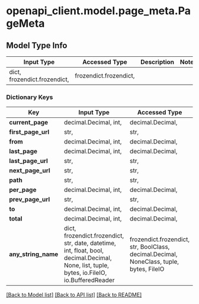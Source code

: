 # openapi_client.model.page_meta.PageMeta

## Model Type Info
Input Type | Accessed Type | Description | Notes
------------ | ------------- | ------------- | -------------
dict, frozendict.frozendict,  | frozendict.frozendict,  |  | 

### Dictionary Keys
Key | Input Type | Accessed Type | Description | Notes
------------ | ------------- | ------------- | ------------- | -------------
**current_page** | decimal.Decimal, int,  | decimal.Decimal,  |  | [optional] 
**first_page_url** | str,  | str,  |  | [optional] 
**from** | decimal.Decimal, int,  | decimal.Decimal,  |  | [optional] 
**last_page** | decimal.Decimal, int,  | decimal.Decimal,  |  | [optional] 
**last_page_url** | str,  | str,  |  | [optional] 
**next_page_url** | str,  | str,  |  | [optional] 
**path** | str,  | str,  |  | [optional] 
**per_page** | decimal.Decimal, int,  | decimal.Decimal,  |  | [optional] 
**prev_page_url** | str,  | str,  |  | [optional] 
**to** | decimal.Decimal, int,  | decimal.Decimal,  |  | [optional] 
**total** | decimal.Decimal, int,  | decimal.Decimal,  |  | [optional] 
**any_string_name** | dict, frozendict.frozendict, str, date, datetime, int, float, bool, decimal.Decimal, None, list, tuple, bytes, io.FileIO, io.BufferedReader | frozendict.frozendict, str, BoolClass, decimal.Decimal, NoneClass, tuple, bytes, FileIO | any string name can be used but the value must be the correct type | [optional]

[[Back to Model list]](../../README.md#documentation-for-models) [[Back to API list]](../../README.md#documentation-for-api-endpoints) [[Back to README]](../../README.md)

